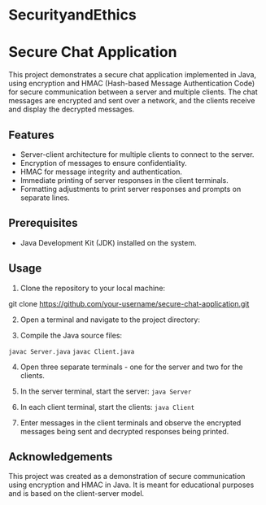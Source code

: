 # SecurityandEthics
# Secure Chat Application

This project demonstrates a secure chat application implemented in Java, using encryption and HMAC (Hash-based Message Authentication Code) for secure communication between a server and multiple clients. The chat messages are encrypted and sent over a network, and the clients receive and display the decrypted messages.

## Features

- Server-client architecture for multiple clients to connect to the server.
- Encryption of messages to ensure confidentiality.
- HMAC for message integrity and authentication.
- Immediate printing of server responses in the client terminals.
- Formatting adjustments to print server responses and prompts on separate lines.

## Prerequisites

- Java Development Kit (JDK) installed on the system.

## Usage

1. Clone the repository to your local machine:

git clone https://github.com/your-username/secure-chat-application.git



2. Open a terminal and navigate to the project directory:


3. Compile the Java source files:

```javac Server.java```
```javac Client.java```

4. Open three separate terminals - one for the server and two for the clients.

5. In the server terminal, start the server:
```java Server```

6. In each client terminal, start the clients:
```java Client```


7. Enter messages in the client terminals and observe the encrypted messages being sent and decrypted responses being printed.

## Acknowledgements

This project was created as a demonstration of secure communication using encryption and HMAC in Java.
 It is meant for educational purposes and is based on the client-server model.

